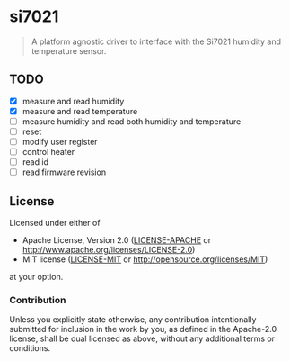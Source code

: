 # si7021

> A platform agnostic driver to interface with the Si7021 humidity and
> temperature sensor.

## TODO

- [X] measure and read humidity
- [X] measure and read temperature
- [ ] measure humidity and read both humidity and temperature
- [ ] reset
- [ ] modify user register
- [ ] control heater
- [ ] read id
- [ ] read firmware revision

## License

Licensed under either of

- Apache License, Version 2.0 ([LICENSE-APACHE](LICENSE-APACHE) or
  http://www.apache.org/licenses/LICENSE-2.0)
- MIT license ([LICENSE-MIT](LICENSE-MIT) or http://opensource.org/licenses/MIT)

at your option.

### Contribution

Unless you explicitly state otherwise, any contribution intentionally submitted
for inclusion in the work by you, as defined in the Apache-2.0 license, shall be
dual licensed as above, without any additional terms or conditions.
